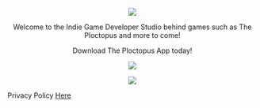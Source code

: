 <p align="center">
  <img src="https://i.imgur.com/30Hb4YD.png" />
</p>

<p align="center">
  Welcome to the Indie Game Developer Studio behind games such as The Ploctopus and more to come!
  </p>
<p align="center">
Download The Ploctopus App today!
  </p>
  
<p align="center">
  <a href="https://play.google.com/store/apps/details?id=com.benchwarmer.studios.theploctopus&hl=en" target="_blank">
    <img src="https://i.imgur.com/Y60OYZn.png" />
  </a>
</p>

<p align="center">
  <a href="https://apps.apple.com/se/app/the-ploctopus/id1526697057?l=en" target="_blank">
    <img src="https://i.imgur.com/qfaPI96.png" />
  </a>
</p>

Privacy Policy [Here](https://adamglantz.github.io/The_Benchwarmer_Studios/policy.md)

